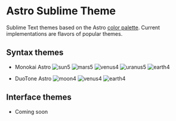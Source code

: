 # Astro Sublime Theme
Sublime Text themes based on the Astro [color palette][palette].
Current implementations are flavors of popular themes.

## Syntax themes
- Monokai Astro ![sun5][] ![mars5][] ![venus4][] ![uranus5][] ![earth4][]

- DuoTone Astro ![moon4][] ![venus4][] ![earth4][]

## Interface themes
- Coming soon

[palette]: https://gist.github.com/lsunsi/e5c0a607bdd34ae665e98e3f32241b68
[sun5]: https://placehold.it/15/f1c500/000000?text=+
[mars5]: https://placehold.it/15/d45459/000000?text=+
[venus4]: https://placehold.it/15/e078d6/000000?text=+
[uranus5]: https://placehold.it/15/159ce4/000000?text=+
[earth4]: https://placehold.it/15/74e24a/000000?text=+
[moon4]: https://placehold.it/15/8296a4/000000?text=+
